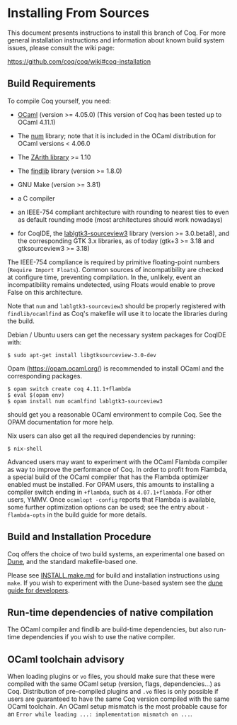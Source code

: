 Installing From Sources
=======================

This document presents instructions to install this branch of Coq.
For more general installation instructions and information about known
build system issues, please consult the wiki page: 

  https://github.com/coq/coq/wiki#coq-installation

Build Requirements
------------------

To compile Coq yourself, you need:

- [OCaml](https://ocaml.org/) (version >= 4.05.0)
  (This version of Coq has been tested up to OCaml 4.11.1)

- The [num](https://github.com/ocaml/num) library; note that it is
  included in the OCaml distribution for OCaml versions < 4.06.0

- The [ZArith library](https://github.com/ocaml/Zarith) >= 1.10

- The [findlib](http://projects.camlcity.org/projects/findlib.html) library (version >= 1.8.0)

- GNU Make (version >= 3.81)

- a C compiler

- an IEEE-754 compliant architecture with rounding to nearest
  ties to even as default rounding mode (most architectures
  should work nowadays)

- for CoqIDE, the
  [lablgtk3-sourceview3](https://github.com/garrigue/lablgtk) library
  (version >= 3.0.beta8), and the corresponding GTK 3.x libraries, as
  of today (gtk+3 >= 3.18 and gtksourceview3 >= 3.18)

The IEEE-754 compliance is required by primitive floating-point
numbers (`Require Import Floats`). Common sources of incompatibility
are checked at configure time, preventing compilation. In the,
unlikely, event an incompatibility remains undetected, using Floats
would enable to prove False on this architecture.

Note that `num` and `lablgtk3-sourceview3` should be properly
registered with `findlib/ocamlfind` as Coq's makefile will use it to
locate the libraries during the build.

Debian / Ubuntu users can get the necessary system packages for
CoqIDE with:

    $ sudo apt-get install libgtksourceview-3.0-dev

Opam (https://opam.ocaml.org/) is recommended to install OCaml and
the corresponding packages.

    $ opam switch create coq 4.11.1+flambda
    $ eval $(opam env)
    $ opam install num ocamlfind lablgtk3-sourceview3

should get you a reasonable OCaml environment to compile Coq. See the
OPAM documentation for more help.

Nix users can also get all the required dependencies by running:

    $ nix-shell

Advanced users may want to experiment with the OCaml Flambda
compiler as way to improve the performance of Coq. In order to
profit from Flambda, a special build of the OCaml compiler that has
the Flambda optimizer enabled must be installed. For OPAM users,
this amounts to installing a compiler switch ending in `+flambda`,
such as `4.07.1+flambda`. For other users, YMMV. Once `ocamlopt -config`
reports that Flambda is available, some further optimization options
can be used; see the entry about `-flambda-opts` in the build guide
for more details.

Build and Installation Procedure
--------------------------------

Coq offers the choice of two build systems, an experimental one based
on [Dune](https://github.com/ocaml/dune), and the standard
makefile-based one.

Please see [INSTALL.make.md](dev/doc/INSTALL.make.md) for build and
installation instructions using `make`. If you wish to experiment with
the Dune-based system see the [dune guide for
developers](dev/doc/build-system.dune.md).

Run-time dependencies of native compilation
-------------------------------------------

The OCaml compiler and findlib are build-time dependencies, but also
run-time dependencies if you wish to use the native compiler.

OCaml toolchain advisory
------------------------

When loading plugins or `vo` files, you should make sure that these
were compiled with the same OCaml setup (version, flags,
dependencies...) as Coq.  Distribution of pre-compiled plugins and
`.vo` files is only possible if users are guaranteed to have the same
Coq version compiled with the same OCaml toolchain.  An OCaml setup
mismatch is the most probable cause for an `Error while loading ...:
implementation mismatch on ...`.
